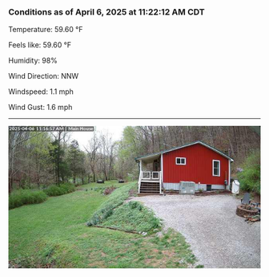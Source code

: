 ### Conditions as of April 6, 2025 at 11:22:12 AM CDT 

Temperature: 59.60 &deg;F

Feels like: 59.60 &deg;F

Humidity: 98%

Wind Direction: NNW

Windspeed: 1.1 mph

Wind Gust: 1.6 mph

---

<img src="./images/latest.jpeg"/>

